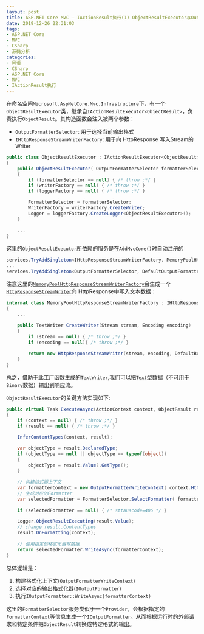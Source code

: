 ```yaml
---
layout: post
title: ASP.NET Core MVC — IActionResult执行(1) ObjectResultExecutor与OutputFormatter的工作原理
date: 2019-12-26 22:31:03
tags:
- ASP.NET Core
- MVC
- CSharp
- 源码分析
categories:
- 风语
- CSharp
- ASP.NET Core
- MVC
- IActionResult执行
---
```


在命名空间`Microsoft.AspNetCore.Mvc.Infrastructure`下，有一个`ObjectResultExecutor`类，继承自`IActionResultExecutor<ObjectResult>`，负责执行`ObjectResult`。其构造函数会注入被两个参数：
* `OutputFormatterSelector`: 用于选择当前输出格式
* `IHttpResponseStreamWriterFactory`: 用于向 HttpResponse 写入Stream的Writer

```csharp
public class ObjectResultExecutor : IActionResultExecutor<ObjectResult>
{
    public ObjectResultExecutor( OutputFormatterSelector formatterSelector,IHttpResponseStreamWriterFactory writerFactory, ILoggerFactory loggerFactory)
    {
        if (formatterSelector == null) { /* throw ;*/ }
        if (writerFactory == null) { /* throw ;*/ }
        if (loggerFactory == null) { /* throw ;*/ }

        FormatterSelector = formatterSelector;
        WriterFactory = writerFactory.CreateWriter;
        Logger = loggerFactory.CreateLogger<ObjectResultExecutor>();
    }
    
    ...
}
```
这里的`ObjectResultExecutor`所依赖的服务是在`AddMvcCore()`时自动注册的
```csharp
services.TryAddSingleton<IHttpResponseStreamWriterFactory, MemoryPoolHttpResponseStreamWriterFactory>();
...
services.TryAddSingleton<OutputFormatterSelector, DefaultOutputFormatterSelector>();
```

注意这里的[`MemoryPoolHttpResponseStreamWriterFactory`](https://github.com/aspnet/AspNetCore/blob/c565386a3ed135560bc2e9017aa54a950b4e35dd/src/Mvc/Mvc.Core/src/Infrastructure/MemoryPoolHttpResponseStreamWriterFactory.cs#L15)会生成一个[`HttpResponseStreamWriter`](https://github.com/aspnet/AspNetCore/blob/92cae6faab9cd414eccf77eab687c32c7a6a0f1b/src/Http/WebUtilities/src/HttpResponseStreamWriter.cs#L18)向 HttpResponse中写入文本数据：
```csharp
internal class MemoryPoolHttpResponseStreamWriterFactory : IHttpResponseStreamWriterFactory
{
    ...
    
    public TextWriter CreateWriter(Stream stream, Encoding encoding)
    {
        if (stream == null) { /* throw ;*/ }
        if (encoding == null){ /* throw ;*/ }

        return new HttpResponseStreamWriter(stream, encoding, DefaultBufferSize, _bytePool, _charPool);
    }
}
```
总之，借助于此工厂函数生成的`TextWriter`,我们可以把`Text`型数据（不可用于`Binary`数据）输出到响应流。

`ObjectResultExecutor`的关键方法实现如下:
```csharp
public virtual Task ExecuteAsync(ActionContext context, ObjectResult result)
{
    if (context == null) { /* throw ;*/ }
    if (result == null) { /* throw ;*/ }

    InferContentTypes(context, result);

    var objectType = result.DeclaredType;
    if (objectType == null || objectType == typeof(object))
    {
        objectType = result.Value?.GetType();
    }
    
    // 构建格式器上下文
    var formatterContext = new OutputFormatterWriteContext( context.HttpContext,  WriterFactory, objectType, result.Value);
    // 生成对应的Formatter
    var selectedFormatter = FormatterSelector.SelectFormatter( formatterContext, (IList<IOutputFormatter>)result.Formatters ?? Array.Empty<IOutputFormatter>(), result.ContentTypes);
    
    if (selectedFormatter == null) { /* sttauscode=406 */ }

    Logger.ObjectResultExecuting(result.Value);
    // change result.ContentTypes
    result.OnFormatting(context);  
    
    // 使用指定的格式化器写数据
    return selectedFormatter.WriteAsync(formatterContext);
}
```
总体逻辑是：
1. 构建格式化上下文(`OutputFormatterWriteContext`)
2. 选择对应的输出格式化器(`IOutputFormatter`)
3. 执行`IOutputFormatter::WriteAsync(formatterContext)`

这里的`FormatterSelector`服务类似于一个`Provider`，会根据指定的`FormatterContext`等信息生成一个`IOutputFormatter`。从而根据运行时的外部请求和特定条件把`ObjectResult`转换成特定格式的输出。

